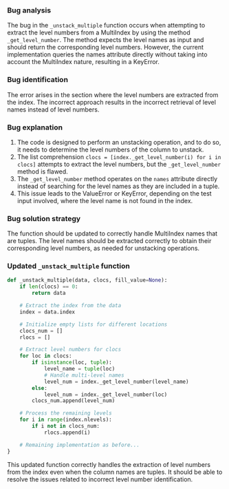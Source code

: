 ### Bug analysis
The bug in the `_unstack_multiple` function occurs when attempting to extract the level numbers from a MultiIndex by using the method `_get_level_number`. The method expects the level names as input and should return the corresponding level numbers. However, the current implementation queries the names attribute directly without taking into account the MultiIndex nature, resulting in a KeyError.

### Bug identification
The error arises in the section where the level numbers are extracted from the index. The incorrect approach results in the incorrect retrieval of level names instead of level numbers.

### Bug explanation
1. The code is designed to perform an unstacking operation, and to do so, it needs to determine the level numbers of the column to unstack.
2. The list comprehension `clocs = [index._get_level_number(i) for i in clocs]` attempts to extract the level numbers, but the `_get_level_number` method is flawed.
3. The `_get_level_number` method operates on the `names` attribute directly instead of searching for the level names as they are included in a tuple.
4. This issue leads to the ValueError or KeyError, depending on the test input involved, where the level name is not found in the index.

### Bug solution strategy
The function should be updated to correctly handle MultiIndex names that are tuples. The level names should be extracted correctly to obtain their corresponding level numbers, as needed for unstacking operations.

### Updated `_unstack_multiple` function

```python
def _unstack_multiple(data, clocs, fill_value=None):
    if len(clocs) == 0:
        return data

    # Extract the index from the data
    index = data.index

    # Initialize empty lists for different locations
    clocs_num = []
    rlocs = []

    # Extract level numbers for clocs
    for loc in clocs:
        if isinstance(loc, tuple):
            level_name = tuple(loc)
            # Handle multi-level names
            level_num = index._get_level_number(level_name)
        else:
            level_num = index._get_level_number(loc)
        clocs_num.append(level_num)

    # Process the remaining levels
    for i in range(index.nlevels):
        if i not in clocs_num:
            rlocs.append(i)

    # Remaining implementation as before...
}
```

This updated function correctly handles the extraction of level numbers from the index even when the column names are tuples. It should be able to resolve the issues related to incorrect level number identification.
